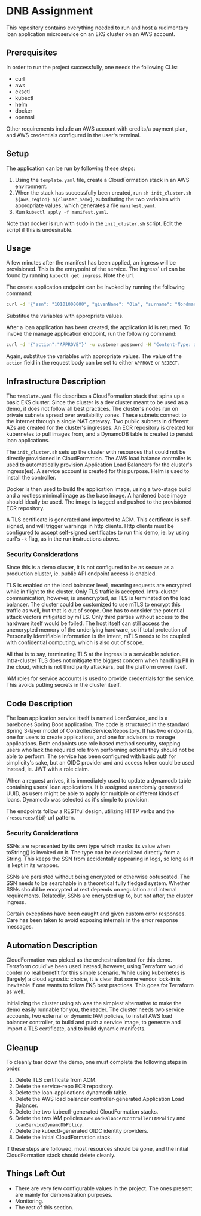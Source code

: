# DNB Assignment

This repository contains everything needed to run and host a rudimentary loan
application microservice on an EKS cluster on an AWS account.

## Prerequisites

In order to run the project successfully, one needs the following CLIs:
* curl
* aws
* eksctl
* kubectl
* helm
* docker
* openssl

Other requirements include an AWS account with credits/a payment plan, and AWS
credentials configured in the user's terminal.

## Setup

The application can be run by following these steps:
1. Using the `template.yaml` file, create a CloudFormation stack in an AWS
   environment.
2. When the stack has successfully been created, run `sh init_cluster.sh
   ${aws_region} ${cluster_name}`, substituting the two variables with
   appropriate values, which generates a file `manifest.yaml`.
3. Run `kubectl apply -f manifest.yaml`.

Note that docker is run with sudo in the `init_cluster.sh` script. Edit the
script if this is undesirable.

## Usage

A few minutes after the manifest has been applied, an ingress will be
provisioned. This is the entrypoint of the service. The ingress' url can be
found by running `kubectl get ingress`. Note the url.

The create application endpoint can be invoked by running the following
command:
```sh
curl -d '{"ssn": "10101000000", "givenName": "Ola", "surname": "Nordmann", "equity": "1000000", "salary": "500000", "amount": "2500000"}' -u customer:password -H 'Content-Type: application/json' -k https://${url}/loan-applications
```
Substitue the variables with appropriate values.

After a loan application has been created, the application id is returned. To
invoke the manage application endpoint, run the following command:
```sh
curl -d '{"action":"APPROVE"}' -u customer:password -H 'Content-Type: application/json' -k https://${url}/loan-applications/${loan_application_uuid}
```
Again, substitue the variables with appropriate values. The value of the
`action` field in the request body can be set to either `APPROVE` or `REJECT`.

## Infrastructure Description

The `template.yaml` file describes a CloudFormation stack that spins up a basic
EKS cluster. Since the cluster is a dev cluster meant to be used as a demo, it
does not follow all best practices. The cluster's nodes run on private subnets
spread over availability zones. These subnets connect to the internet through a
single NAT gateway. Two public subnets in different AZs are created for the
cluster's ingresses. An ECR repository is created for kubernetes to pull images
from, and a DynamoDB table is created to persist loan applications.

The `init_cluster.sh` sets up the cluster with resources that could not be
directly provisioned in CloudFormation. The AWS load balance controller is used
to automatically provision Application Load Balancers for the cluster's
ingress(es). A service account is created for this purpose. Helm is used to
install the controller. 

Docker is then used to build the application image, using a two-stage build and
a rootless minimal image as the base image. A hardened base image should ideally
be used. The image is tagged and pushed to the provisioned ECR repository.

A TLS certificate is generated and imported to ACM. This certificate is
self-signed, and will trigger warnings in http clients. Http clients must be
configured to accept self-signed certificates to run this demo, ie. by using
curl's `-k` flag, as in the run instructions above.

### Security Considerations

Since this is a demo cluster, it is not configured to be as secure as a
production cluster, ie. public API endpoint access is enabled. 

TLS is enabled on the load balancer level, meaning requests are encrypted while in
flight to the cluster. Only TLS traffic is accepted. Intra-cluster
communication, however, is unencrypted, as TLS is terminated on the load
balancer. The cluster could be customized to use mTLS to encrypt this traffic as
well, but that is out of scope. One has to consider the potential attack vectors
mitigated by mTLS. Only third parties without access to the hardware itself
would be foiled. The host itself can still access the unencrypted memory of the
underlying hardware, so if total protection of Personally Identifiable
Information is the intent, mTLS needs to be coupled with confidential computing,
which is also out of scope. 

All that is to say, terminating TLS at the ingress is a servicable solution.
Intra-cluster TLS does not mitigate the biggest concern when handling PII in
the cloud, which is not third party attackers, but the platform owner itself.

IAM roles for service accounts is used to provide credentials for the service.
This avoids putting secrets in the cluster itself.

## Code Description

The loan application service itself is named LoanService, and is a barebones
Spring Boot application. The code is structured in the standard Spring 3-layer
model of Controller/Service/Repository. It has two endpoints, one for users to
create applications, and one for advisors to manage applications. Both endpoints
use role based method security, stopping users who lack the required role from
performing actions they should not be able to perform. The service has been
configured with basic auth for simplicity's sake, but an OIDC provider and and
access token could be used instead, ie. JWT with a role claim.

When a request arrives, it is immediately used to update a dynamodb table
containing users' loan applications. It is assigned a randomly generated UUID,
as users might be able to apply for multiple or different kinds of loans.
Dynamodb was selected as it's simple to provision.

The endpoints follow a RESTful design, utilizing HTTP verbs and the
`/resources/{id}` url pattern.

### Security Considerations

SSNs are represented by its own type which masks its value when toString() is
invoked on it. The type can be deserialized directly from a String. This keeps
the SSN from accidentally appearing in logs, so long as it is kept in its
wrapper.

SSNs are persisted without being encrypted or otherwise obfuscated. The SSN
needs to be searchable in a theoretical fully fledged system. Whether SSNs
should be encrypted at rest depends on regulation and internal requirements.
Relatedly, SSNs are encrypted up to, but not after, the cluster ingress. 

Certain exceptions have been caught and given custom error responses. Care has
been taken to avoid exposing internals in the error response messages.

## Automation Description

CloudFormation was picked as the orchestration tool for this demo. Terraform
could've been used instead, however, using Terraform would confer no real
benefit for this simple scenario. While using kubernetes is (largely) a cloud
agnostic choice, it is clear that some vendor lock-in is inevitable if one wants
to follow EKS best practices. This goes for Terraform as well.

Initializing the cluster using sh was the simplest alternative to make the demo
easily runnable for you, the reader. The cluster needs two service accounts, two
external or dynamic IAM policies, to install AWS load balancer controller, to
build and push a service image, to generate and import a TLS certificate, and to
build dynamic manifests. 

## Cleanup

To cleanly tear down the demo, one must complete the following steps in order.
1. Delete TLS certificate from ACM.
2. Delete the service-repo ECR repository.
3. Delete the loan-applications dynamodb table.
4. Delete the AWS load balancer controller-generated Application Load Balancer.
5. Delete the two kubectl-generated CloudFormation stacks.
6. Delete the two IAM policies `AWSLoadBalancerControllerIAMPolicy` and
   `LoanServiceDynamoDbPolicy`.
7. Delete the kubectl-generated OIDC identity providers.
8. Delete the initial CloudFormation stack.

If these steps are followed, most resources should be gone, and the initial
CloudFormation stack should delete cleanly.

## Things Left Out

* There are very few configurable values in the project. The ones present are
mainly for demonstration purposes.
* Monitoring.
* The rest of this section.
